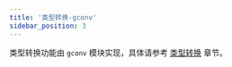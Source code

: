 ```yaml
---
title: '类型转换-gconv'
sidebar_position: 3
---
```


类型转换功能由 `gconv` 模块实现，具体请参考 [类型转换](output/goframe-v2.6-md/核心组件/类型转换) 章节。
